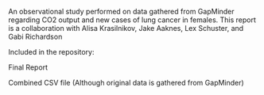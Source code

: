 An observational study performed on data gathered from GapMinder regarding CO2 output and new cases of lung cancer in females. 
This report is a collaboration with Alisa Krasilnikov, Jake Aaknes, Lex Schuster, and Gabi Richardson

Included in the repository:

Final Report

Combined CSV file (Although original data is gathered from GapMinder)
